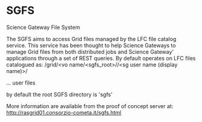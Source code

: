 SGFS
====

Science Gateway File System

The SGFS aims to access Grid files managed by the LFC file catalog service. This service has been thought to help Science Gateways to manage Grid files from both distributed jobs and Science Gateway' applications through a set of REST queries.
By default operates on LFC files catalogued as:
/grid/<vo name/<sgfs_root>/<sg application name>/<sg user name (display name)>/

... user files

by default the root SGFS directory is 'sgfs'

More information are available from the proof of concept server at: http://rasgrid01.consorzio-cometa.it/sgfs.html